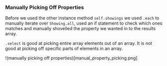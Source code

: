 ### Manually Picking Off Properties
Before we used the other instance method `self.showings` we used `.each` to
manually iterate over `Showing.all`, used an if statement to check which ones
matches and manually shovelled the property we wanted in to the results array.

`.select` is good at picking entire array elements out of an array. It is not
good at picking off specific parts of elements in an array.

!(manually picking off properties)[manual_property_picking.png]
